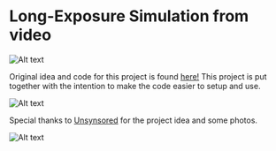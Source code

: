 
# Long-Exposure Simulation from video
![Alt text](https://i.redditmedia.com/pFvYgKVZCoDP5vKxLtY3Rh2Drg5vSi8ATFLqvmsBV3Q.png?w=1024&s=968c3bebbeedb35bc109f4eb25fbddfa "Optional title")

Original idea and code for this project is found [here!](https://www.reddit.com/r/RocketLeague/comments/6jqgno/longexposure_simulation_80_seconds_at_60fps) 
This project is put together with the intention to make the code easier 
to setup and use. 

![Alt text](https://s3-us-west-2.amazonaws.com/johns-riot/lobby.png)

Special thanks to [Unsynsored](https://www.twitch.tv/unsynsored) for the 
project idea and some photos.

![Alt text](https://s3-us-west-2.amazonaws.com/johns-riot/bus-1.png)

